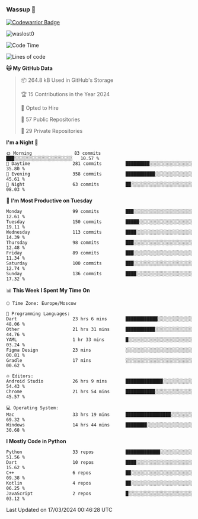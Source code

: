 ### Wassup 👋

[![Codewarrior Badge](https://www.codewars.com/users/waslost/badges/small)](https://www.codewars.com/users/waslost)

<p align="left"> <img src="https://komarev.com/ghpvc/?username=waslost0" alt="waslost0" /></p>

<!--START_SECTION:waka-->
![Code Time](http://img.shields.io/badge/Code%20Time-4%2C066%20hrs%2023%20mins-blue)

![Lines of code](https://img.shields.io/badge/From%20Hello%20World%20I%27ve%20Written-1.4%20million%20lines%20of%20code-blue)

**🐱 My GitHub Data** 

> 📦 264.8 kB Used in GitHub's Storage 
 > 
> 🏆 15 Contributions in the Year 2024
 > 
> 💼 Opted to Hire
 > 
> 📜 57 Public Repositories 
 > 
> 🔑 29 Private Repositories 
 > 
**I'm a Night 🦉** 

```text
🌞 Morning                83 commits          ███░░░░░░░░░░░░░░░░░░░░░░   10.57 % 
🌆 Daytime                281 commits         █████████░░░░░░░░░░░░░░░░   35.80 % 
🌃 Evening                358 commits         ███████████░░░░░░░░░░░░░░   45.61 % 
🌙 Night                  63 commits          ██░░░░░░░░░░░░░░░░░░░░░░░   08.03 % 
```
📅 **I'm Most Productive on Tuesday** 

```text
Monday                   99 commits          ███░░░░░░░░░░░░░░░░░░░░░░   12.61 % 
Tuesday                  150 commits         █████░░░░░░░░░░░░░░░░░░░░   19.11 % 
Wednesday                113 commits         ████░░░░░░░░░░░░░░░░░░░░░   14.39 % 
Thursday                 98 commits          ███░░░░░░░░░░░░░░░░░░░░░░   12.48 % 
Friday                   89 commits          ███░░░░░░░░░░░░░░░░░░░░░░   11.34 % 
Saturday                 100 commits         ███░░░░░░░░░░░░░░░░░░░░░░   12.74 % 
Sunday                   136 commits         ████░░░░░░░░░░░░░░░░░░░░░   17.32 % 
```


📊 **This Week I Spent My Time On** 

```text
🕑︎ Time Zone: Europe/Moscow

💬 Programming Languages: 
Dart                     23 hrs 6 mins       ████████████░░░░░░░░░░░░░   48.06 % 
Other                    21 hrs 31 mins      ███████████░░░░░░░░░░░░░░   44.76 % 
YAML                     1 hr 33 mins        █░░░░░░░░░░░░░░░░░░░░░░░░   03.24 % 
Figma Design             23 mins             ░░░░░░░░░░░░░░░░░░░░░░░░░   00.81 % 
Gradle                   17 mins             ░░░░░░░░░░░░░░░░░░░░░░░░░   00.62 % 

🔥 Editors: 
Android Studio           26 hrs 9 mins       ██████████████░░░░░░░░░░░   54.43 % 
Chrome                   21 hrs 54 mins      ███████████░░░░░░░░░░░░░░   45.57 % 

💻 Operating System: 
Mac                      33 hrs 19 mins      █████████████████░░░░░░░░   69.32 % 
Windows                  14 hrs 44 mins      ████████░░░░░░░░░░░░░░░░░   30.68 % 
```

**I Mostly Code in Python** 

```text
Python                   33 repos            █████████████░░░░░░░░░░░░   51.56 % 
Dart                     10 repos            ████░░░░░░░░░░░░░░░░░░░░░   15.62 % 
C++                      6 repos             ██░░░░░░░░░░░░░░░░░░░░░░░   09.38 % 
Kotlin                   4 repos             ██░░░░░░░░░░░░░░░░░░░░░░░   06.25 % 
JavaScript               2 repos             █░░░░░░░░░░░░░░░░░░░░░░░░   03.12 % 
```




 Last Updated on 17/03/2024 00:46:28 UTC
<!--END_SECTION:waka-->

